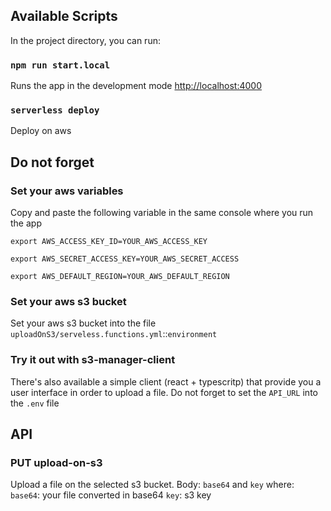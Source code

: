 ## Available Scripts

In the project directory, you can run:

### `npm run start.local`

Runs the app in the development mode [http://localhost:4000](http://localhost:4000) 

### `serverless deploy`

Deploy on aws 

## Do not forget

### Set your aws variables

Copy and paste the following variable in the same console where you run the app

`export AWS_ACCESS_KEY_ID=YOUR_AWS_ACCESS_KEY`

`export AWS_SECRET_ACCESS_KEY=YOUR_AWS_SECRET_ACCESS`

`export AWS_DEFAULT_REGION=YOUR_AWS_DEFAULT_REGION`

### Set your aws s3 bucket

Set your aws s3 bucket into the file `uploadOnS3/serveless.functions.yml`::`environment`

### Try it out with s3-manager-client
There's also available a simple client (react + typescritp) that provide you a user interface in order to upload a file.
Do not forget to set the `API_URL` into the `.env` file


## API

### PUT upload-on-s3

Upload a file on the selected s3 bucket. Body: `base64` and `key` where:
`base64`: your file converted in base64
`key`: s3 key
